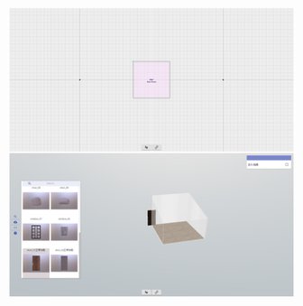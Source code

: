 ![](doc/image/screenshot-localhost_3000-2020.04.12-15_15_13.png)
![](doc/image/screenshot-localhost_3000-2020.04.12-15_18_24.png)

